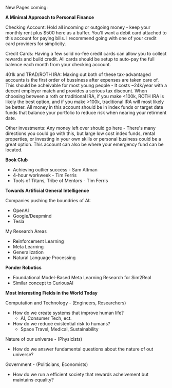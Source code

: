 New Pages coming:

**A Minimal Approach to Personal Finance**

Checking Account: Hold all incoming or outgoing money - keep your monthly rent plus $500 here as a buffer. You'll want a debit card attached to this account for paying bills. I recommend going with one of your credit card providers for simplicity.

Credit Cards: Having a few solid no-fee credit cards can allow you to collect rewards and build credit. All cards should be setup to auto-pay the full balence each month from your checking account.

401k and TRAD/ROTH IRA: Maxing out both of these tax-advantaged accounts is the first order of bussiness after expenses are taken care of. This should be acheivable for most young people - It costs ~24k/year with a decent employer match and provides a serious tax discount. When choosing between a roth or traditional IRA, if you make <100k, ROTH IRA is likely the best option, and if you make >100k, traditional IRA will most likely be better. All money in this account should be in index funds or target date funds that balance your portfolio to reduce risk when nearing your retirment date.

Other investments: Any money left over should go here - There's many directions you could go with this, but large low cost index funds, rental properties, or investing in your own skills or personal business could be a great option. This account can also be where your emergency fund can be located.

**Book Club**
 - Achieving outlier success - Sam Altman 
 - 4-hour workweek - Tim Ferris 
 - Tools of Titans, Tribe of Mentors - Tim Ferris 


**Towards Artificial General Intelligence**

Companies pushing the boundries of AI: 
 - OpenAI 
 - Google/Deepmind
 - Tesla

My Research Areas
 - Reinforcement Learning 
 - Meta Learning 
 - Generalization
 - Natural Language Processing


**Ponder Robotics**
 - Foundational Model-Based Meta Learning Research for Sim2Real
 - Similar concept to CuriousAI

**Most Interesting Fields in the World Today**
 
 Computation and Technology - (Engineers, Researchers)
  - How do we create systems that improve human life?
     - AI, Consumer Tech, ect.
  - How do we reduce existential risk to humans?
     - Space Travel, Medical, Sustainability 
 
 Nature of our universe - (Physicists)
  - How do we answer fundamental questions about the nature of out universe?
 
 Government - (Politicians, Economists)
  - How do we run a efficient society that rewards acheivement but maintains equality?

